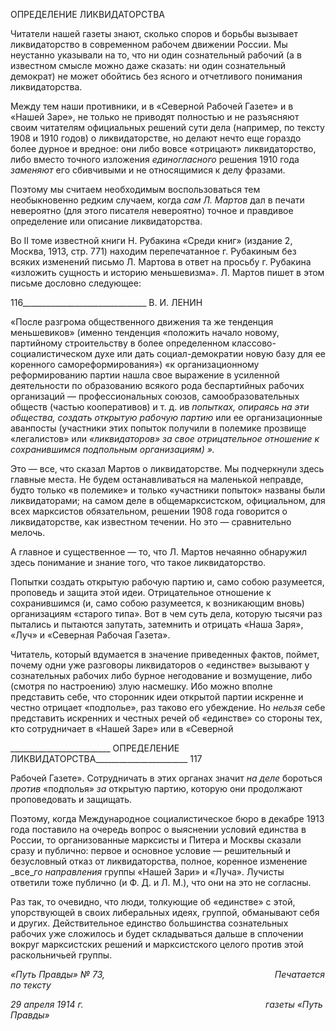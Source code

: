 ОПРЕДЕЛЕНИЕ ЛИКВИДАТОРСТВА

Читатели нашей газеты знают, сколько споров и борьбы вызывает ликвидаторство в современном рабочем движении России. Мы неустанно указывали на то, что ни один сознательный рабочий (а в известном смысле можно даже сказать: ни один сознатель­ный демократ) не может обойтись без ясного и отчетливого понимания ликвидаторства.

Между тем наши противники, и в «Северной Рабочей Газете» и в «Нашей Заре», не только не приводят полностью и не разъясняют своим читателям официальных реше­ний сути дела (например, по тексту 1908 и 1910 годов) о ликвидаторстве, но делают не­что еще гораздо более дурное и вредное: они либо вовсе «отрицают» ликвидаторство, либо вместо точного изложения _единогласного_ решения 1910 года _заменяют_ его сбив­чивыми и не относящимися к делу фразами.

Поэтому мы считаем необходимым воспользоваться тем необыкновенно редким случаем, когда _сам Л. Мартов_ дал в печати невероятно (для этого писателя невероятно) точное и правдивое определение или описание ликвидаторства.

Во II томе известной книги Н. Рубакина «Среди книг» (издание 2, Москва, 1913, стр. 771) находим перепечатанное г. Рубакиным без всяких изменений письмо Л. Мар­това в ответ на просьбу г. Рубакина «изложить сущность и историю меньшевизма». Л. Мартов пишет в этом письме дословно следующее:

  

116_______________________________ В. И. ЛЕНИН

«После разгрома общественного движения та же тенденция меньшевиков» (именно тенденция «по­ложить начало новому, партийному строительству в более определенном классово-социалистическом духе или дать социал-демократии новую базу для ее коренного самореформирования») «к организацион­ному реформированию партии нашла свое выражение в усиленной деятельности по образованию всякого рода беспартийных рабочих организаций — профессиональных союзов, самообразовательных обществ (частью кооперативов) и т. д. ив _попытках, опираясь на эти общества, создать открытую рабочую_ _партию_ или ее организационные аванпосты (участники этих попыток получили в полемике прозвище «легалистов» или _«ликвидаторов» за свое отрицательное отношение к сохранившимся подпольным ор­ганизациям) »._

Это — все, что сказал Мартов о ликвидаторстве. Мы подчеркнули здесь главные места. Не будем останавливаться на маленькой неправде, будто только «в полемике» и только «участники попыток» названы были ликвидаторами; на самом деле в общемар­ксистском, официальном, для всех марксистов обязательном, решении 1908 года гово­рится о ликвидаторстве, как известном течении. Но это — сравнительно мелочь.

А главное и существенное — то, что Л. Мартов нечаянно обнаружил здесь понима­ние и знание того, что такое ликвидаторство.

Попытки создать открытую рабочую партию и, само собою разумеется, проповедь и защита этой идеи. Отрицательное отношение к сохранившимся (и, само собою разуме­ется, к возникающим вновь) организациям «старого типа». Вот в чем суть дела, кото­рую тысячи раз пытались и пытаются запутать, затемнить и отрицать «Наша Заря», «Луч» и «Северная Рабочая Газета».

Читатель, который вдумается в значение приведенных фактов, поймет, почему одни уже разговоры ликвидаторов о «единстве» вызывают у сознательных рабочих либо бурное негодование и возмущение, либо (смотря по настроению) злую насмешку. Ибо можно вполне представить себе, что сторонник идеи открытой партии искренне и чест­но отрицает «подполье», раз таково его убеждение. Но _нельзя_ себе представить искрен­них и честных речей об «единстве» со стороны тех, кто сотрудничает в «Нашей Заре» или в «Северной

  

_________________________ ОПРЕДЕЛЕНИЕ ЛИКВИДАТОРСТВА_______________________ 117

Рабочей Газете». Сотрудничать в этих органах значит _на деле_ бороться _против_ «подпо­лья» _за_ открытую партию, которую они продолжают проповедовать и защищать.

Поэтому, когда Международное социалистическое бюро в декабре 1913 года поста­вило на очередь вопрос о выяснении условий единства в России, то организованные марксисты и Питера и Москвы сказали сразу и публично: первое и основное условие — решительный и безусловный отказ от ликвидаторства, полное, коренное изменение _все­__го направления_ группы «Нашей Зари» и «Луча». Лучисты ответили тоже публично (и Ф. Д. и Л. М.), что они на это не согласны.

Раз так, то очевидно, что люди, толкующие об «единстве» с этой, упорствующей в своих либеральных идеях, группой, обманывают себя и других. Действительное един­ство большинства сознательных рабочих уже сложилось и будет складываться дальше в сплочении вокруг марксистских решений и марксистского целого против этой расколь­ничьей группы.

_«Путь Правды» № 73,                                                                     Печатается по тексту_

_29 апреля 1914 г.                                                                          газеты «Путь Правды»_